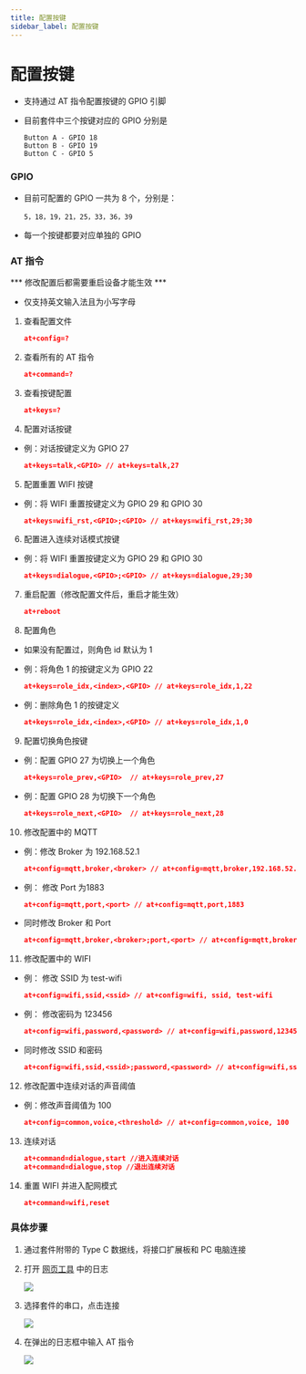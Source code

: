 ```yaml
---
title: 配置按键
sidebar_label: 配置按键
---
```


# 配置按键

* 支持通过 AT 指令配置按键的 GPIO 引脚

* 目前套件中三个按键对应的 GPIO 分别是

    ```
    Button A - GPIO 18
    Button B - GPIO 19
    Button C - GPIO 5
    ```

### GPIO
    
- 目前可配置的 GPIO 一共为 8 个，分别是：

    ```
    5，18，19，21，25，33，36，39
    ```

- 每一个按键都要对应单独的 GPIO

### AT 指令
*** 修改配置后都需要重启设备才能生效 ***

- 仅支持英文输入法且为小写字母
1. 查看配置文件
    ```json
    at+config=?
    ```

2. 查看所有的 AT 指令
    ```json
    at+command=?
    ````

3. 查看按键配置

    ```json
    at+keys=?
    ```

4. 配置对话按键

  - 例：对话按键定义为 GPIO 27

    ```json
    at+keys=talk,<GPIO> // at+keys=talk,27
    ```

5. 配置重置 WIFI 按键

  - 例：将 WIFI 重置按键定义为 GPIO 29 和 GPIO 30

    ```json
    at+keys=wifi_rst,<GPIO>;<GPIO> // at+keys=wifi_rst,29;30
    ```

6. 配置进入连续对话模式按键

  - 例：将 WIFI 重置按键定义为 GPIO 29 和 GPIO 30

    ```json
    at+keys=dialogue,<GPIO>;<GPIO> // at+keys=dialogue,29;30
    ```

7. 重启配置（修改配置文件后，重启才能生效）

    ```json
    at+reboot
    ```

8. 配置角色

  - 如果没有配置过，则角色 id 默认为 1

  - 例：将角色 1 的按键定义为 GPIO 22

    ```json
    at+keys=role_idx,<index>,<GPIO> // at+keys=role_idx,1,22
    ```

  - 例：删除角色 1 的按键定义
    
    ```json
    at+keys=role_idx,<index>,<GPIO> // at+keys=role_idx,1,0
    ```

9. 配置切换角色按键

  - 例：配置 GPIO 27 为切换上一个角色

    ```json
    at+keys=role_prev,<GPIO>  // at+keys=role_prev,27
    ```

  - 例：配置 GPIO 28 为切换下一个角色

    ```json
    at+keys=role_next,<GPIO>  // at+keys=role_next,28
    ```

10. 修改配置中的 MQTT

  - 例：修改 Broker 为 192.168.52.1

    ```json
    at+config=mqtt,broker,<broker> // at+config=mqtt,broker,192.168.52.1
    ```

  - 例： 修改 Port 为1883

    ```json
    at+config=mqtt,port,<port> // at+config=mqtt,port,1883
    ```

  - 同时修改 Broker 和 Port

    ```json
    at+config=mqtt,broker,<broker>;port,<port> // at+config=mqtt,broker,192.168.52.1;port,1883
    ```
11. 修改配置中的 WIFI

  - 例： 修改 SSID 为 test-wifi

    ```json
    at+config=wifi,ssid,<ssid> // at+config=wifi, ssid, test-wifi
    ```

  - 例： 修改密码为 123456

    ```json
    at+config=wifi,password,<password> // at+config=wifi,password,123456
    ```

  - 同时修改 SSID 和密码

    ```json
    at+config=wifi,ssid,<ssid>;password,<password> // at+config=wifi,ssid,test-wifi;password,123456
    ```

12. 修改配置中连续对话的声音阈值

  - 例：修改声音阈值为 100

    ```json
    at+config=common,voice,<threshold> // at+config=common,voice, 100
    ```

13. 连续对话

    ```json
    at+command=dialogue,start //进入连续对话
    at+command=dialogue,stop //退出连续对话
    ```

14. 重置 WIFI 并进入配网模式

    ```json
    at+command=wifi,reset
    ```
### 具体步骤

1. 通过套件附带的 Type C 数据线，将接口扩展板和 PC 电脑连接
2. 打开 [网页工具](https://tool.folotoy.com/index) 中的日志

    <img src="https://user-images.githubusercontent.com/41461127/281996998-de76550b-5701-40dd-a115-38988f78a1c8.png" />

3. 选择套件的串口，点击连接

    <img src="https://user-images.githubusercontent.com/69997928/284497170-75123ed9-5d84-42a2-989e-440ad5f95441.jpeg" />

4. 在弹出的日志框中输入 AT 指令

    <img src="https://user-images.githubusercontent.com/69997928/284499336-8dec6867-3410-4fe1-a706-e955f7ef202c.png" />
